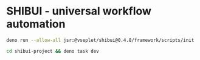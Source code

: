 # SHIBUI - universal workflow automation

```sh
deno run --allow-all jsr:@vseplet/shibui@0.4.8/framework/scripts/init
```

```sh
cd shibui-project && deno task dev
```
